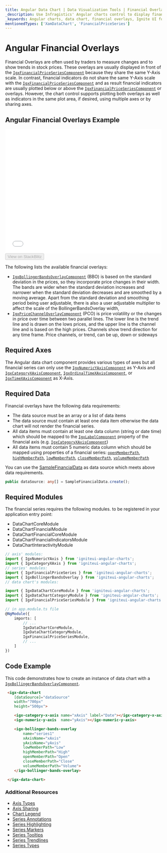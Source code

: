 ```yaml
---
title: Angular Data Chart | Data Visualization Tools | Financial Overlay | Infragistics
_description: Use Infragistics' Angular charts control to display financial overlays. Learn about our Ignite UI for Angular graph types!
_keywords: Angular charts, data chart, financial overlays, Ignite UI for Angular, Infragistics
mentionedTypes: ['XamDataChart', 'FinancialPriceSeries']
---
```


# Angular Financial Overlays

Financial Overlays are often used by traders to measure changes and to show trends in stock prices. These overlays are usually displayed in front of the [`IgxFinancialPriceSeriesComponent`]({environment:dvapibaseurl}/products/ignite-ui-angular/api/docs/typescript/latest/classes/igxfinancialpriceseriescomponent.html) because they share the same Y-Axis scale. In contrast, financial indicators do not share the same Y-Axis scale with the [`IgxFinancialPriceSeriesComponent`]({environment:dvapibaseurl}/products/ignite-ui-angular/api/docs/typescript/latest/classes/igxfinancialpriceseriescomponent.html) and as result financial indicators are usually plotted below or above the [`IgxFinancialPriceSeriesComponent`]({environment:dvapibaseurl}/products/ignite-ui-angular/api/docs/typescript/latest/classes/igxfinancialpriceseriescomponent.html) or overlays. However, the chart control supports plotting both overlays as well as indicators in the same plot area, if desired, using multiple axes or by sharing axes.

## Angular Financial Overlays Example

<div class="sample-container loading" style="height: 400px">
    <iframe id="data-chart-type-financial-overlays-iframe" src='{environment:dvDemosBaseUrl}/charts/data-chart-type-financial-overlays' width="100%" height="100%" seamless frameBorder="0" onload="onXPlatSampleIframeContentLoaded(this);" alt="Angular Financial Overlays Example"></iframe>
</div>
<div>
    <button data-localize="stackblitz" disabled class="stackblitz-btn" data-iframe-id="data-chart-type-financial-overlays-iframe" data-demos-base-url="{environment:dvDemosBaseUrl}">View on StackBlitz
    </button>


</div>

<div class="divider--half"></div>

The following lists the available financial overlays:

-   [`IgxBollingerBandsOverlayComponent`]({environment:dvapibaseurl}/products/ignite-ui-angular/api/docs/typescript/latest/classes/igxbollingerbandsoverlaycomponent.html) (BBO) is based on the standard deviation in the prices, so they incorporate price changes in their width. The bands are wider when the standard deviation increases and narrower when the standard deviation decreases and are smoothed by a moving average. Apart from the standard deviation and smoothing period being user adjustable, there is also a user adjustable multiplier to affect the scale of the BollingerBandsOverlay width,
-   [`IgxPriceChannelOverlayComponent`]({environment:dvapibaseurl}/products/ignite-ui-angular/api/docs/typescript/latest/classes/igxpricechanneloverlaycomponent.html) (PCO) is price volatility or the changes in price over time between two parallel lines. The lower line is the trend line and is drawn on the lows prices, and the upper line is the channel line and is based on the high prices. Channels show trend direction for any time frame. Price channels, or trend, can be up, down or sideways

## Required Axes

The Angular data chart component provides various types of axes but all financial series can only use the [`IgxNumericYAxisComponent`]({environment:dvapibaseurl}/products/ignite-ui-angular/api/docs/typescript/latest/classes/igxnumericyaxiscomponent.html) as Y-Axis and [`IgxCategoryXAxisComponent`]({environment:dvapibaseurl}/products/ignite-ui-angular/api/docs/typescript/latest/classes/igxcategoryxaxiscomponent.html), [`IgxOrdinalTimeXAxisComponent`]({environment:dvapibaseurl}/products/ignite-ui-angular/api/docs/typescript/latest/classes/igxordinaltimexaxiscomponent.html), or [`IgxTimeXAxisComponent`]({environment:dvapibaseurl}/products/ignite-ui-angular/api/docs/typescript/latest/classes/igxtimexaxiscomponent.html) as X-Axis.

## Required Data

Financial overlays have the following data requirements:

-   The data source must be an array or a list of data items
-   The data source must contain at least one data item otherwise the data chart will not render the financial series.
-   All data items must contain at least one data column (string or date time) which should be mapped to the [`IgxLabelComponent`]({environment:dvapibaseurl}/products/ignite-ui-angular/api/docs/typescript/latest/classes/igxlabelcomponent.html) property of the financial axis (e.g. [`IgxCategoryXAxisComponent`]({environment:dvapibaseurl}/products/ignite-ui-angular/api/docs/typescript/latest/classes/igxcategoryxaxiscomponent.html))
-   All data items must contain 5 numeric data column which should be mapped using properties of a financial series: [`openMemberPath`]({environment:dvapibaseurl}/products/ignite-ui-angular/api/docs/typescript/latest/classes/igxfinancialseriescomponent.html#openmemberpath), [`highMemberPath`]({environment:dvapibaseurl}/products/ignite-ui-angular/api/docs/typescript/latest/classes/igxfinancialseriescomponent.html#highmemberpath), [`lowMemberPath`]({environment:dvapibaseurl}/products/ignite-ui-angular/api/docs/typescript/latest/classes/igxfinancialseriescomponent.html#lowmemberpath), [`closeMemberPath`]({environment:dvapibaseurl}/products/ignite-ui-angular/api/docs/typescript/latest/classes/igxfinancialseriescomponent.html#closememberpath), [`volumeMemberPath`]({environment:dvapibaseurl}/products/ignite-ui-angular/api/docs/typescript/latest/classes/igxfinancialseriescomponent.html#volumememberpath)

You can use the [SampleFinancialData](data-chart-data-sources-financial.md) as data source which meets above data requirements.

```ts
public dataSource: any[] = SampleFinancialData.create();
```

## Required Modules

The financial series requires the following modules<!-- Angular, React, WebComponents -->.<!-- end: Angular, React, WebComponents --><!-- Blazor --> to be registered in your application entry point:

-   DataChartCoreModule
-   DataChartFinancialModule
-   DataChartFinancialCoreModule
-   DataChartFinancialIndicatorsModule
-   DataChartInteractivityModule
    <!-- end: Blazor -->

```ts
// axis' modules:
import { IgxNumericYAxis } from 'igniteui-angular-charts';
import { IgxCategoryXAxis } from 'igniteui-angular-charts';
// series' modules:
import { IgxFinancialPriceSeries } from 'igniteui-angular-charts';
import { IgxBollingerBandsOverlay } from 'igniteui-angular-charts';
// data chart's modules:

import { IgxDataChartCoreModule } from 'igniteui-angular-charts';
import { IgxDataChartCategoryModule } from 'igniteui-angular-charts';
import { IgxFinancialPriceSeriesModule } from 'igniteui-angular-charts';

// in app.module.ts file
@NgModule({
    imports: [
        // ...
        IgxDataChartCoreModule,
        IgxDataChartCategoryModule,
        IgxFinancialPriceSeriesModule,
        // ...
    ]
})
```

## Code Example

This code demonstrates how to create an instance of data chart with a [`IgxBollingerBandsOverlayComponent`]({environment:dvapibaseurl}/products/ignite-ui-angular/api/docs/typescript/latest/classes/igxbollingerbandsoverlaycomponent.html).

```html
 <igx-data-chart
    [dataSource]="dataSource"
    width="700px"
    height="500px">

    <igx-category-x-axis name="xAxis" label="Date"></igx-category-x-axis>
    <igx-numeric-y-axis  name="yAxis"></igx-numeric-y-axis>

    <igx-bollinger-bands-overlay
        name="series1"
        xAxisName="xAxis"
        yAxisName="yAxis"
        lowMemberPath="Low"
        highMemberPath="High"
        openMemberPath="Open"
        closeMemberPath="Close"
        volumeMemberPath="Volume">
    </igx-bollinger-bands-overlay>

 </igx-data-chart>
```

### Additional Resources

-   [Axis Types](data-chart-axis-types.md)
-   [Axis Sharing](data-chart-axis-sharing.md)
-   [Chart Legend](data-chart-legends.md)
-   [Series Annotations](data-chart-series-annotations.md)
-   [Series Highlighting](data-chart-series-highlighting.md)
-   [Series Markers](data-chart-series-markers.md)
-   [Series Tooltips](data-chart-series-tooltips.md)
-   [Series Trendlines](data-chart-series-trendlines.md)
-   [Series Types](data-chart-series-types.md)
